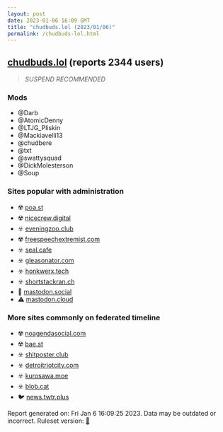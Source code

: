 ```yaml
---
layout: post
date: 2023-01-06 16:09 GMT
title: "chudbuds.lol (2023/01/06)"
permalink: /chudbuds-lol.html
---
```



## [chudbuds.lol](https://chudbuds.lol) (reports 2344 users)

> *SUSPEND RECOMMENDED*

### Mods
 * @Darb
 * @AtomicDenny
 * @LTJG_Pliskin
 * @Mackiavelli13
 * @chudbere
 * @txt
 * @swattysquad
 * @DickMolesterson
 * @Soup

### Sites popular with administration

* ☢️ [poa.st](/poa-st.html)
* ☢️ [nicecrew.digital](/nicecrew-digital.html)
* ☣️ [eveningzoo.club](/eveningzoo-club.html)
* ☢️ [freespeechextremist.com](/freespeechextremist-com.html)
* ☣️ [seal.cafe](/seal-cafe.html)
* ☣️ [gleasonator.com](/gleasonator-com.html)
* ☣️ [honkwerx.tech](/honkwerx-tech.html)
* ☣️ [shortstackran.ch](/shortstackran-ch.html)
* 🐘 [mastodon.social](/mastodon-social.html)
* ⚠️ [mastodon.cloud](/mastodon-cloud.html)

### More sites commonly on federated timeline

* ☢️ [noagendasocial.com](/noagendasocial-com.html)
* ☢️ [bae.st](/bae-st.html)
* ☣️ [shitposter.club](/shitposter-club.html)
* ☣️ [detroitriotcity.com](/detroitriotcity-com.html)
* ☣️ [kurosawa.moe](/kurosawa-moe.html)
* ☣️ [blob.cat](/blob-cat.html)
* 🐦 [news.twtr.plus](/news-twtr-plus.html)

Report generated on: Fri Jan  6 16:09:25 2023. Data may be outdated or incorrect.
Ruleset version: [🏀](/version-basketball)
